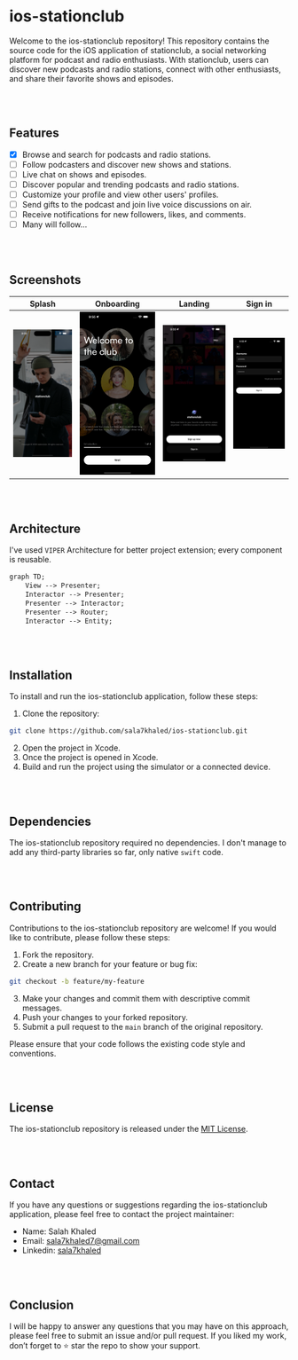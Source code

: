 # ios-stationclub

Welcome to the ios-stationclub repository! This repository contains the source code for the iOS application of stationclub, a social networking platform for podcast and radio enthusiasts. With stationclub, users can discover new podcasts and radio stations, connect with other enthusiasts, and share their favorite shows and episodes.

<br>
<br>

## Features

- [x] Browse and search for podcasts and radio stations.
- [ ] Follow podcasters and discover new shows and stations.
- [ ] Live chat on shows and episodes.
- [ ] Discover popular and trending podcasts and radio stations.
- [ ] Customize your profile and view other users' profiles.
- [ ] Send gifts to the podcast and join live voice discussions on air.
- [ ] Receive notifications for new followers, likes, and comments.
- [ ] Many will follow...

<br>
<br>

## Screenshots

| Splash | Onboarding | Landing | Sign in |
| --- | --- | --- | --- |
| ![Splash](/screenshots/splash.png) | ![Onboarding](/screenshots/onboarding.png) | ![Landing](/screenshots/landing.png) | ![Sign in](/screenshots/sign-in.png) |

<br>
<br>

## Architecture

I've used `VIPER` Architecture for better project extension; every component is reusable.
```mermaid
graph TD;
    View --> Presenter;
    Interactor --> Presenter;
    Presenter --> Interactor;
    Presenter --> Router;
    Interactor --> Entity;
```

<br>
<br>

## Installation

To install and run the ios-stationclub application, follow these steps:

1. Clone the repository:
```bash
git clone https://github.com/sala7khaled/ios-stationclub.git
```
2. Open the project in Xcode.
3. Once the project is opened in Xcode.
4. Build and run the project using the simulator or a connected device.

<br>
<br>

## Dependencies

The ios-stationclub repository required no dependencies. I don't manage to add any third-party libraries so far, only native `swift` code.

<br>
<br>

## Contributing

Contributions to the ios-stationclub repository are welcome! If you would like to contribute, please follow these steps:

1. Fork the repository.
2. Create a new branch for your feature or bug fix:
```bash
git checkout -b feature/my-feature
```
3. Make your changes and commit them with descriptive commit messages.
4. Push your changes to your forked repository.
5. Submit a pull request to the `main` branch of the original repository.

Please ensure that your code follows the existing code style and conventions.

<br>
<br>

## License

The ios-stationclub repository is released under the [MIT License](LICENSE).

<br>
<br>

## Contact

If you have any questions or suggestions regarding the ios-stationclub application, please feel free to contact the project maintainer:

- Name: Salah Khaled
- Email: sala7khaled7@gmail.com
- Linkedin: [sala7khaled](Https://www.linkedin.com/in/sala7khaled/)

<br>
<br>

## Conclusion

I will be happy to answer any questions that you may have on this approach, please feel free to submit an issue and/or pull request.
If you liked my work, don’t forget to ⭐ star the repo to show your support.
